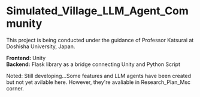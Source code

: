 # Simulated_Village_LLM_Agent_Community
This project is being conducted under the guidance of Professor Katsurai at Doshisha University, Japan.  

**Frontend:** Unity  
**Backend:** Flask library as a bridge connecting Unity and Python Script  

Noted: Still developing...Some features and LLM agents have been created but not yet avilable here. However, they're avaliable in Research_Plan_Msc corner.
